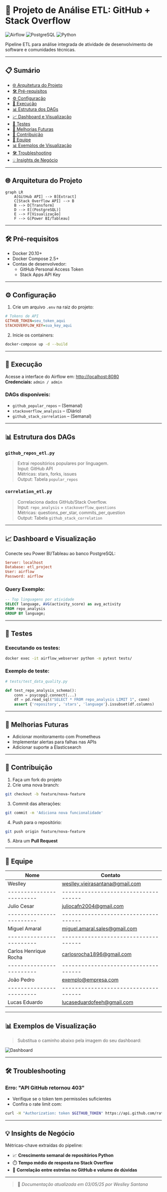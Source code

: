 
# 🚀 Projeto de Análise ETL: GitHub + Stack Overflow

![Airflow](https://img.shields.io/badge/Apache%20Airflow-017CEE?logo=apacheairflow&logoColor=white)
![PostgreSQL](https://img.shields.io/badge/PostgreSQL-4169E1?logo=postgresql&logoColor=white)
![Python](https://img.shields.io/badge/Python-3776AB?logo=python&logoColor=white)

Pipeline ETL para análise integrada de atividade de desenvolvimento de software e comunidades técnicas.

---

## 📋 Sumário

- [🌐 Arquitetura do Projeto](#-arquitetura-do-projeto)
- [🛠️ Pré-requisitos](#️-pré-requisitos)
- [⚙️ Configuração](#️-configuração)
- [🚀 Execução](#-execução)
- [📊 Estrutura dos DAGs](#-estrutura-dos-dags)
- [📈 Dashboard e Visualização](#-dashboard-e-visualização)
- [🧪 Testes](#-testes)
- [🔮 Melhorias Futuras](#-melhorias-futuras)
- [🤝 Contribuição](#-contribuição)
- [👥 Equipe](#-equipe)
- [📊 Exemplos de Visualização](#-exemplos-de-visualização)
- [🛠 Troubleshooting](#-troubleshooting)
- [💡 Insights de Negócio](#-insights-de-negócio)

---

## 🌐 Arquitetura do Projeto

```mermaid
graph LR
    A[GitHub API] --> B[Extract]
    C[Stack Overflow API] --> B
    B --> D[Transform]
    D --> E[(PostgreSQL)]
    E --> F[Visualização]
    F --> G[Power BI/Tableau]
```

---

## 🛠️ Pré-requisitos

- Docker 20.10+
- Docker Compose 2.5+
- Contas de desenvolvedor:
  - GitHub Personal Access Token
  - Stack Apps API Key

---

## ⚙️ Configuração

1. Crie um arquivo `.env` na raiz do projeto:

```ini
# Tokens de API
GITHUB_TOKEN=seu_token_aqui
STACKOVERFLOW_KEY=sua_key_aqui
```

2. Inicie os containers:

```bash
docker-compose up -d --build
```

---

## 🚀 Execução

Acesse a interface do Airflow em: [http://localhost:8080](http://localhost:8080)  
**Credenciais:** `admin / admin`

### DAGs disponíveis:

- `github_popular_repos` – (Semanal)
- `stackoverflow_analysis` – (Diário)
- `github_stack_correlation` – (Semanal)

---

## 📊 Estrutura dos DAGs

### `github_repos_etl.py`

> Extrai repositórios populares por linguagem.  
> Input: GitHub API  
> Métricas: stars, forks, issues  
> Output: Tabela `popular_repos`

### `correlation_etl.py`

> Correlaciona dados GitHub/Stack Overflow.  
> Input: `repo_analysis` + `stackoverflow_questions`  
> Métricas: questions_per_star, commits_per_question  
> Output: Tabela `github_stack_correlation`

---

## 📈 Dashboard e Visualização

Conecte seu Power BI/Tableau ao banco PostgreSQL:

```ini
Server: localhost
Database: etl_project
User: airflow
Password: airflow
```

### Query Exemplo:

```sql
-- Top linguagens por atividade
SELECT language, AVG(activity_score) as avg_activity
FROM repo_analysis
GROUP BY language;
```

---

## 🧪 Testes

### Executando os testes:

```bash
docker exec -it airflow_webserver python -m pytest tests/
```

### Exemplo de teste:

```python
# tests/test_data_quality.py

def test_repo_analysis_schema():
    conn = psycopg2.connect(...)
    df = pd.read_sql("SELECT * FROM repo_analysis LIMIT 1", conn)
    assert {'repository', 'stars', 'language'}.issubset(df.columns)
```

---

## 🔮 Melhorias Futuras

- Adicionar monitoramento com Prometheus
- Implementar alertas para falhas nas APIs
- Adicionar suporte a Elasticsearch

---

## 🤝 Contribuição

1. Faça um fork do projeto  
2. Crie uma nova branch:

```bash
git checkout -b feature/nova-feature
```

3. Commit das alterações:

```bash
git commit -m 'Adiciona nova funcionalidade'
```

4. Push para o repositório:

```bash
git push origin feature/nova-feature
```

5. Abra um **Pull Request**

---

## 👥 Equipe

| Nome                   | Contato                            |
|------------------------|------------------------------------|
| Weslley                | weslley.vieirasantana@gmail.com    |
|------------------------|------------------------------------|
| Julio Cesar            | juliocafn2004@gmail.com            |
|------------------------|------------------------------------|
| Miguel Amaral          | miguel.amaral.sales@gmail.com      |
|------------------------|------------------------------------|
| Carlos Henrique Rocha  | carlosrocha1896@gmail.com          |
|------------------------|------------------------------------|
| João Pedro             | exemplo@empresa.com                |
|------------------------|------------------------------------|
| Lucas Eduardo          | lucaseduardofeeh@gmail.com         |

---

## 📊 Exemplos de Visualização

> Substitua o caminho abaixo pela imagem do seu dashboard:

![Dashboard](caminho/para/imagem.png)

---

## 🛠 Troubleshooting

### Erro: "API GitHub retornou 403"

- Verifique se o token tem permissões suficientes
- Confira o rate limit com:

```bash
curl -H "Authorization: token $GITHUB_TOKEN" https://api.github.com/rate_limit
```

---

## 💡 Insights de Negócio

Métricas-chave extraídas do pipeline:

- 📈 **Crescimento semanal de repositórios Python**
- ⏱️ **Tempo médio de resposta no Stack Overflow**
- 🔀 **Correlação entre estrelas no GitHub e volume de dúvidas**

---

> 📅 *Documentação atualizada em 03/05/25 por Weslley Santana*
